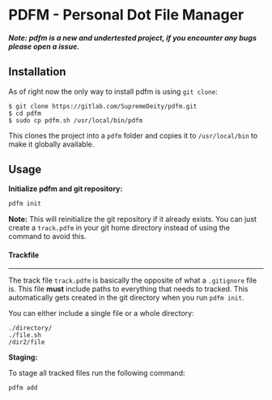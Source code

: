# PDFM - Personal Dot File Manager

##### Note: pdfm is a new and undertested project, if you encounter any bugs please open a issue.

## Installation
As of right now the only way to install pdfm is using `git clone`:
```
$ git clone https://gitlab.com/SupremeDeity/pdfm.git
$ cd pdfm
$ sudo cp pdfm.sh /usr/local/bin/pdfm
```
This clones the project into a `pdfm` folder and copies it to `/usr/local/bin` to make it globally available.


## Usage

**Initialize pdfm and git repository:**
```bash
pdfm init
```

**Note:** This will reinitialize the git repository if it already exists. You can just create a `track.pdfm` in your git home directory instead of using the command to avoid this.

#### Trackfile
---
The track file `track.pdfm` is basically the opposite of what a `.gitignore` file is. This file __must__ include paths to everything that needs to tracked. This automatically gets created in the git directory when you run `pdfm init`.

You can either include a single file or a whole directory:
```
./directory/
./file.sh
/dir2/file
```

**Staging:**

To stage all tracked files run the following command:
```
pdfm add
```

